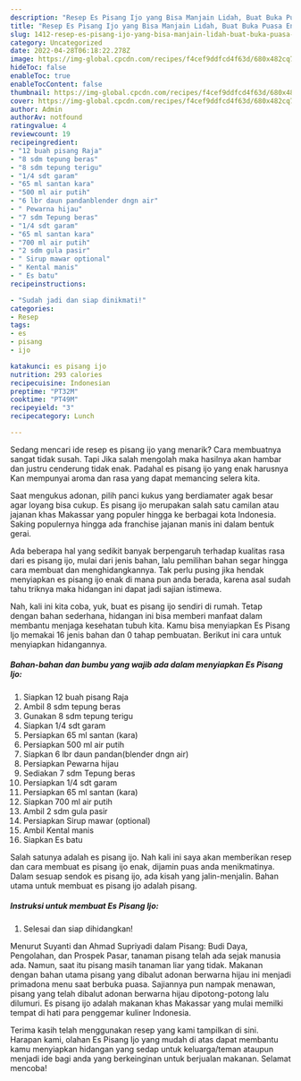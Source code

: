 ```yaml
---
description: "Resep Es Pisang Ijo yang Bisa Manjain Lidah, Buat Buka Puasa Enak"
title: "Resep Es Pisang Ijo yang Bisa Manjain Lidah, Buat Buka Puasa Enak"
slug: 1412-resep-es-pisang-ijo-yang-bisa-manjain-lidah-buat-buka-puasa-enak
category: Uncategorized
date: 2022-04-28T06:18:22.278Z
image: https://img-global.cpcdn.com/recipes/f4cef9ddfcd4f63d/680x482cq70/es-pisang-ijo-foto-resep-utama.jpg
hideToc: false
enableToc: true
enableTocContent: false
thumbnail: https://img-global.cpcdn.com/recipes/f4cef9ddfcd4f63d/680x482cq70/es-pisang-ijo-foto-resep-utama.jpg
cover: https://img-global.cpcdn.com/recipes/f4cef9ddfcd4f63d/680x482cq70/es-pisang-ijo-foto-resep-utama.jpg
author: Admin
authorAv: notfound
ratingvalue: 4
reviewcount: 19
recipeingredient:
- "12 buah pisang Raja"
- "8 sdm tepung beras"
- "8 sdm tepung terigu"
- "1/4 sdt garam"
- "65 ml santan kara"
- "500 ml air putih"
- "6 lbr daun pandanblender dngn air"
- " Pewarna hijau"
- "7 sdm Tepung beras"
- "1/4 sdt garam"
- "65 ml santan kara"
- "700 ml air putih"
- "2 sdm gula pasir"
- " Sirup mawar optional"
- " Kental manis"
- " Es batu"
recipeinstructions:

- "Sudah jadi dan siap dinikmati!"
categories:
- Resep
tags:
- es
- pisang
- ijo

katakunci: es pisang ijo 
nutrition: 293 calories
recipecuisine: Indonesian
preptime: "PT32M"
cooktime: "PT49M"
recipeyield: "3"
recipecategory: Lunch

---
```



Sedang mencari ide resep es pisang ijo yang menarik? Cara membuatnya sangat tidak susah. Tapi Jika salah mengolah maka hasilnya akan hambar dan justru cenderung tidak enak. Padahal es pisang ijo yang enak harusnya Kan mempunyai aroma dan rasa yang dapat memancing selera kita.


Saat mengukus adonan, pilih panci kukus yang berdiamater agak besar agar loyang bisa cukup. Es pisang ijo merupakan salah satu camilan atau jajanan khas Makassar yang populer hingga ke berbagai kota Indonesia. Saking populernya hingga ada franchise jajanan manis ini dalam bentuk gerai.

Ada beberapa hal yang sedikit banyak berpengaruh terhadap kualitas rasa dari es pisang ijo, mulai dari jenis bahan, lalu pemilihan bahan segar hingga cara membuat dan menghidangkannya. Tak perlu pusing jika hendak menyiapkan es pisang ijo enak di mana pun anda berada, karena asal sudah tahu triknya maka hidangan ini dapat jadi sajian istimewa.


Nah, kali ini kita coba, yuk, buat es pisang ijo sendiri di rumah. Tetap dengan bahan sederhana, hidangan ini bisa memberi manfaat dalam membantu menjaga kesehatan tubuh kita. Kamu bisa menyiapkan Es Pisang Ijo memakai 16 jenis bahan dan 0 tahap pembuatan. Berikut ini cara untuk menyiapkan hidangannya.

<!--inarticleads1-->

##### Bahan-bahan dan bumbu yang wajib ada dalam menyiapkan Es Pisang Ijo:

1. Siapkan 12 buah pisang Raja
1. Ambil 8 sdm tepung beras
1. Gunakan 8 sdm tepung terigu
1. Siapkan 1/4 sdt garam
1. Persiapkan 65 ml santan (kara)
1. Persiapkan 500 ml air putih
1. Siapkan 6 lbr daun pandan(blender dngn air)
1. Persiapkan  Pewarna hijau
1. Sediakan 7 sdm Tepung beras
1. Persiapkan 1/4 sdt garam
1. Persiapkan 65 ml santan (kara)
1. Siapkan 700 ml air putih
1. Ambil 2 sdm gula pasir
1. Persiapkan  Sirup mawar (optional)
1. Ambil  Kental manis
1. Siapkan  Es batu


Salah satunya adalah es pisang ijo. Nah kali ini saya akan memberikan resep dan cara membuat es pisang ijo enak, dijamin puas anda menikmatinya. Dalam sesuap sendok es pisang ijo, ada kisah yang jalin-menjalin. Bahan utama untuk membuat es pisang ijo adalah pisang. 

<!--inarticleads2-->

##### Instruksi untuk membuat Es Pisang Ijo:


1. Selesai dan siap dihidangkan!

Menurut Suyanti dan Ahmad Supriyadi dalam Pisang: Budi Daya, Pengolahan, dan Prospek Pasar, tanaman pisang telah ada sejak manusia ada. Namun, saat itu pisang masih tanaman liar yang tidak. Makanan dengan bahan utama pisang yang dibalut adonan berwarna hijau ini menjadi primadona menu saat berbuka puasa. Sajiannya pun nampak menawan, pisang yang telah dibalut adonan berwarna hijau dipotong-potong lalu dilumuri. Es pisang ijo adalah makanan khas Makassar yang mulai memilki tempat di hati para penggemar kuliner Indonesia. 

Terima kasih telah menggunakan resep yang kami tampilkan di sini. Harapan kami, olahan Es Pisang Ijo yang mudah di atas dapat membantu kamu menyiapkan hidangan yang sedap untuk keluarga/teman ataupun menjadi ide bagi anda yang berkeinginan untuk berjualan makanan. Selamat mencoba!
